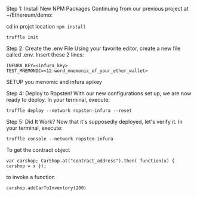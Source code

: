 Step 1: Install New NPM Packages
Continuing from our previous project at ~/Ethereum/demo:

cd in projct location
```npm install```

```truffle init```

Step 2: Create the .env File
Using your favorite editor, create a new file called .env. Insert these 2 lines:

```
INFURA_KEY=<infura_key>
TEST_MNEMONIC=<12-word_mnemonic_of_your_ether_wallet>
```

SETUP you menomic and infura apikey

Step 4: Deploy to Ropsten!
With our new configurations set up, we are now ready to deploy. In your terminal, execute:

```truffle deploy --network ropsten-infura --reset```

Step 5: Did It Work?
Now that it's supposedly deployed, let's verify it. In your terminal, execute:

```truffle console --network ropsten-infura```

To get the contract object

```var carshop; CarShop.at("contract_address").then( function(x) { carshop = x });```

to invoke a function

```carshop.addCarToInventory(200)```


